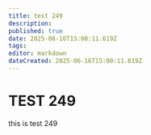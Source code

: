 ```yaml
---
title: test 249
description: 
published: true
date: 2025-06-16T15:00:11.619Z
tags: 
editor: markdown
dateCreated: 2025-06-16T15:00:11.619Z
---
```


# TEST 249
this is test 249
